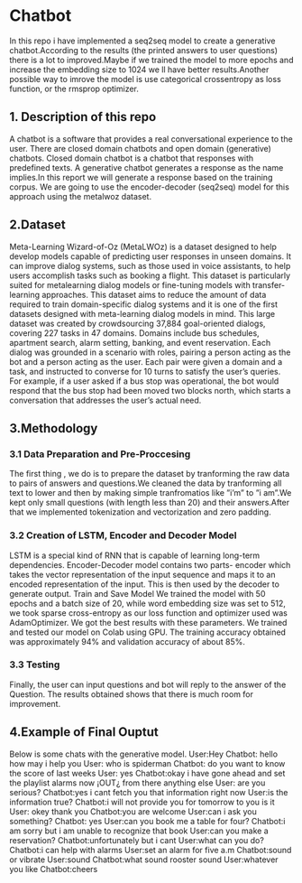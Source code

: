 # Chatbot
In this repo  i have implemented a seq2seq model to create a generative
chatbot.According to the results (the printed answers to user questions) there
is a lot to improved.Maybe if we trained the model to more epochs and increase
the embedding size to 1024 we ll have better results.Another possible way to
imrove the model is use categorical crossentropy as loss function, or the rmsprop
optimizer.

## 1. Description of this repo
A chatbot is a software that provides a real conversational experience to the
user. There are closed domain chatbots and open domain (generative) chatbots.
Closed domain chatbot is a chatbot that responses with predefined texts. A
generative chatbot generates a response as the name implies.In this report we
will generate a response based on the training corpus. We are going to use the
encoder-decoder (seq2seq) model for this approach using the metalwoz dataset.

## 2.Dataset
Meta-Learning Wizard-of-Oz (MetaLWOz) is a dataset designed to help develop
models capable of predicting user responses in unseen domains. It can improve
dialog systems, such as those used in voice assistants, to help users accomplish
tasks such as booking a flight. This dataset is particularly suited for metalearning
dialog models or fine-tuning models with transfer-learning approaches.
This dataset aims to reduce the amount of data required to train domain-specific
dialog systems and it is one of the first datasets designed with meta-learning
dialog models in mind.
This large dataset was created by crowdsourcing 37,884 goal-oriented dialogs,
covering 227 tasks in 47 domains. Domains include bus schedules, apartment
search, alarm setting, banking, and event reservation. Each dialog was grounded
in a scenario with roles, pairing a person acting as the bot and a person acting as
the user. Each pair were given a domain and a task, and instructed to converse
for 10 turns to satisfy the user’s queries. For example, if a user asked if a bus
stop was operational, the bot would respond that the bus stop had been moved
two blocks north, which starts a conversation that addresses the user’s actual
need.

## 3.Methodology

### 3.1 Data Preparation and Pre-Proccesing
The first thing , we do is to prepare the dataset by tranforming the raw data
to pairs of answers and questions.We cleaned the data by tranforming all text
to lower and then by making simple tranfromatios like ”i’m” to ”i am”.We kept
only small questions (with length less than 20) and their answers.After that we
implemented tokenization and vectorization and zero padding.
### 3.2 Creation of LSTM, Encoder and Decoder Model
LSTM is a special kind of RNN that is capable of learning long-term dependencies.
Encoder-Decoder model contains two parts- encoder which takes the vector
representation of the input sequence and maps it to an encoded representation
of the input. This is then used by the decoder to generate output.
Train and Save Model
We trained the model with 50 epochs and a batch size of 20, while word embedding
size was set to 512, we took sparse cross-entropy as our loss function
and optimizer used was AdamOptimizer. We got the best results with these
parameters. We trained and tested our model on Colab using GPU. The training
accuracy obtained was approximately 94% and validation accuracy of about
85%.
### 3.3 Testing
Finally, the user can input questions and bot will reply to the answer of the
Question. The results obtained shows that there is much room for improvement.

## 4.Example of Final Ouptut
Below is some chats with the generative model. 
User:Hey
Chatbot: hello how may i help you
User: who is spiderman
Chatbot: do you want to know the score of last weeks
User: yes
Chatbot:okay i have gone ahead and set the playlist alarms now ¡OUT¿ from
there anything else
User: are you serious?
Chatbot:yes i cant fetch you that information right now
User:is the information true?
Chatbot:i will not provide you for tomorrow to you is it
User: okey thank you
Chatbot:you are welcome
User:can i ask you something?
Chatbot: yes
User:can you book me a table for four?
Chatbot:i am sorry but i am unable to recognize that book
User:can you make a reservation?
Chatbot:unfortunately but i cant
User:what can you do?
Chatbot:i can help with alarms
User:set an alarm for five a.m
Chatbot:sound or vibrate
User:sound
Chatbot:what sound rooster sound
User:whatever you like
Chatbot:cheers

